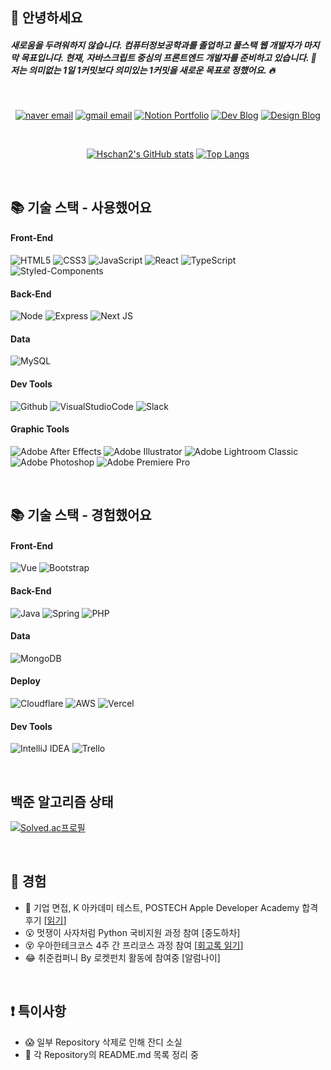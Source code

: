 ## 👋 안녕하세요 
<h5>새로움을 두려워하지 않습니다. 컴퓨터정보공학과를 졸업하고 풀스택 웹 개발자가 마지막 목표입니다. 현재, 자바스크립트 중심의 프론트엔드 개발자를 준비하고 있습니다. 💪 저는 의미없는 1일 1커밋보다 의미있는 1커밋을 새로운 목표로 정했어요. 🔥</h5>   

<br />

<div align=center>
  
  [![naver email](https://img.shields.io/badge/Naver%20Mail-12A614?logo=naver&style=flat&logoColor=white)](mailto:seongchan_@naver.com)
  [![gmail email](https://img.shields.io/badge/Gmail-D21F1F?logo=google&style=flat&logoColor=white)](mailto:hseongchan2@gmail.com)
  [![Notion Portfolio](https://img.shields.io/badge/Notion_Portfolio-AEAEAE?logo=notion&style=flat&logoColor=white)](https://www.notion.so/HS-ead5a5d6a41a4116b63d4ec5bf830253)
  [![Dev Blog](https://img.shields.io/badge/Dev_Blog-000000?logo=tistory&style=flat&logoColor=white)](https://hseongchan2.tistory.com/)
  [![Design Blog](https://img.shields.io/badge/Design_Blog-2DB400?logo=naver&style=flat&logoColor=white)](https://blog.naver.com/seongchan)

<br />
  
  [![Hschan2's GitHub stats](https://github-readme-stats-brundabharadwaj.vercel.app/api?username=Hschan2&show_icons=true&theme=onedark
)](https://github.com/anuraghazra/github-readme-stats)
  [![Top Langs](https://github-readme-stats.vercel.app/api/top-langs/?username=Hschan2&theme=onedark&layout=compact)](https://github.com/anuraghazra/github-readme-stats)
  
</div>

<br />

## 📚 기술 스택 - 사용했어요
<h4>Front-End</h4>

![HTML5](https://img.shields.io/badge/HTML5-E34F26?style=flat-square&logo=html5&logoColor=white)
![CSS3](https://img.shields.io/badge/CSS3-1572B6?style=flat-square&logo=css3&logoColor=white)
![JavaScript](https://img.shields.io/badge/JavaScript-F7DF1E?style=flat-square&logo=javascript&logoColor=black)
![React](https://img.shields.io/badge/React-61DAFB?style=flat-square&logo=React&logoColor=black)
![TypeScript](https://img.shields.io/badge/TypeScript-3178C6?style=flat-square&logo=Typescript&logoColor=white)
![Styled-Components](https://img.shields.io/badge/Styled_Components-DB7093?style=flat-square&logo=styled-components&logoColor=white)

<h4>Back-End</h4>

![Node](https://img.shields.io/badge/Node.js-339933?style=flat-square&logo=Node.js&logoColor=white)
![Express](https://img.shields.io/badge/Express-000000?style=flat-square&logo=Express&logoColor=white)
![Next JS](https://img.shields.io/badge/Next.js-000000?style=flat-square&logo=Next.js&logoColor=white)

<h4>Data</h4>

![MySQL](https://img.shields.io/badge/MySQL-4479A1?style=flat-square&logo=MySQL&logoColor=white)

<h4>Dev Tools</h4>

![Github](https://img.shields.io/badge/GitHub-181717?style=flat-square&logo=GitHub&logoColor=white)
![VisualStudioCode](https://img.shields.io/badge/Visual_Studio_Code-007ACC?style=flat-square&logo=Visual-Studio-Code&logoColor=white)
![Slack](https://img.shields.io/badge/Slack-4A154B?style=flat&logo=slack&logoColor=white)

<h4>Graphic Tools</h4>

![Adobe After Effects](https://img.shields.io/badge/Adobe%20After%20Effects-9999FF.svg?style=flat&logo=Adobe%20After%20Effects&logoColor=white)
![Adobe Illustrator](https://img.shields.io/badge/Adobe%20Illustrator-%23FF9A00.svg?style=flat&logo=adobe%20illustrator&logoColor=white)
![Adobe Lightroom Classic](https://img.shields.io/badge/Adobe%20Lightroom%20Classic-31A8FF.svg?style=flat&logo=Adobe%20Lightroom%20Classic&logoColor=white)
![Adobe Photoshop](https://img.shields.io/badge/Adobe_Photoshop-%2331A8FF.svg?style=flat&logo=adobe%20photoshop&logoColor=white)
![Adobe Premiere Pro](https://img.shields.io/badge/Adobe%20Premiere%20Pro-9999FF.svg?style=flat&logo=Adobe%20Premiere%20Pro&logoColor=white)

<br />

## 📚 기술 스택 - 경험했어요

<h4>Front-End</h4>

![Vue](https://img.shields.io/badge/Vue.js-4FC08D?style=flat-square&logo=Vue.js&logoColor=white)
![Bootstrap](https://img.shields.io/badge/Bootstrap-7952B3?style=flat-square&logo=Bootstrap&logoColor=white)

<h4>Back-End</h4>

![Java](https://img.shields.io/badge/HTML5-E34F26?style=flat-square&logo=html5&logoColor=white)
![Spring](https://img.shields.io/badge/Spring-6DB33F?style=flat-square&logo=Spring&logoColor=white)
![PHP](https://img.shields.io/badge/PHP-777BB4?style=flat-square&logo=php&logoColor=white)

<h4>Data</h4>

![MongoDB](https://img.shields.io/badge/MongoDB-47A248?style=flat-square&logo=MongoDB&logoColor=white)

<h4>Deploy</h4>

![Cloudflare](https://img.shields.io/badge/Cloudflare-ED8B00?style=flat&logo=cloudflare&logoColor=white)
![AWS](https://img.shields.io/badge/Amazon_AWS-232F3E?style=flat-square&logo=amazonaws&logoColor=white)
![Vercel](https://img.shields.io/badge/Vercel-000000?style=flat-square&logo=Vercel&logoColor=white)

<h4>Dev Tools</h4>

![IntelliJ IDEA](https://img.shields.io/badge/IntelliJIDEA-000000.svg?style=flat&logo=intellij-idea&logoColor=white)
![Trello](https://img.shields.io/badge/Trello-%23026AA7.svg?style=flat&logo=Trello&logoColor=white)

<br/>

## 백준 알고리즘 상태

[![Solved.ac프로필](http://mazassumnida.wtf/api/v2/generate_badge?boj=hseongchan2)](https://solved.ac/hseongchan2)

<br />

<h2> 👣 경험 </h2>  

- 🎉 기업 면접, K 아카데미 테스트, POSTECH Apple Developer Academy 합격 후기 [[읽기](https://github.com/Hschan2/Experiment-Job_knowledge/tree/main/Experiment)]
- 😮 멋쟁이 사자처럼 Python 국비지원 과정 참여 [중도하차]
- 😵 우아한테크코스 4주 간 프리코스 과정 참여 [[회고록 읽기](https://hseongchan2.tistory.com/31)]
- 😂 취준컴퍼니 By 로켓펀치 활동에 참여중 [알럼나이]

<br />

<h2> ❗ 특이사항 </h2>

- 😱 일부 Repository 삭제로 인해 잔디 소실
- 🧱 각 Repository의 README.md 목록 정리 중   

<br/>
